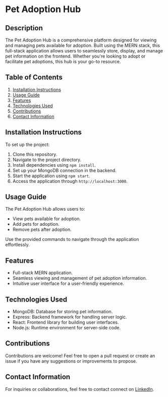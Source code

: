 # Pet Adoption Hub

## Description

The Pet Adoption Hub is a comprehensive platform designed for viewing and managing pets available for adoption. Built using the MERN stack, this full-stack application allows users to seamlessly store, display, and manage pet information on the frontend. Whether you're looking to adopt or facilitate pet adoptions, this hub is your go-to resource.

## Table of Contents

1. [Installation Instructions](#installation-instructions)
2. [Usage Guide](#usage-guide)
3. [Features](#features)
4. [Technologies Used](#technologies-used)
5. [Contributions](#contributions)
6. [Contact Information](#contact-information)

## Installation Instructions

To set up the project:

1. Clone this repository.
2. Navigate to the project directory.
3. Install dependencies using `npm install`.
4. Set up your MongoDB connection in the backend.
5. Start the application using `npm start`.
6. Access the application through `http://localhost:3000`.

## Usage Guide

The Pet Adoption Hub allows users to:

- View pets available for adoption.
- Add pets for adoption.
- Remove pets after adoption.

Use the provided commands to navigate through the application effortlessly.

## Features

- Full-stack MERN application.
- Seamless viewing and management of pet adoption information.
- Intuitive user interface for a user-friendly experience.

## Technologies Used

- MongoDB: Database for storing pet information.
- Express: Backend framework for handling server logic.
- React: Frontend library for building user interfaces.
- Node.js: Runtime environment for server-side code.


## Contributions

Contributions are welcome! Feel free to open a pull request or create an issue if you have any suggestions or improvements to propose.


## Contact Information

For inquiries or collaborations, feel free to contact connect on [LinkedIn](https://www.linkedin.com/in/wesley-sanchez/).

